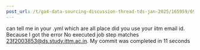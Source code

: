 ```yaml
---
post_url: /t/ga4-data-sourcing-discussion-thread-tds-jan-2025/165959/69
---
```

can tell me in your .yml which are all place did you use your iitm email id. Because I got the error No executed job step matches 23f2003853@ds.study.ittm.ac.in. My commit was completed in 11 seconds
